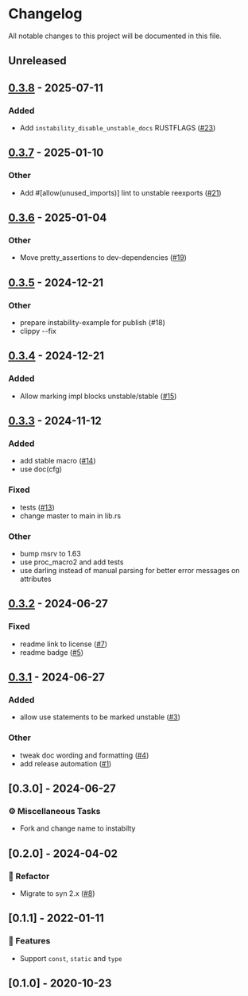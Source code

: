 # Changelog

All notable changes to this project will be documented in this file.

## Unreleased

## [0.3.8](https://github.com/ratatui/instability/compare/instability-v0.3.7...instability-v0.3.8) - 2025-07-11

### Added

- Add `instability_disable_unstable_docs` RUSTFLAGS ([#23](https://github.com/ratatui/instability/pull/23))

## [0.3.7](https://github.com/ratatui/instability/compare/instability-v0.3.6...instability-v0.3.7) - 2025-01-10

### Other

- Add #[allow(unused_imports)] lint to unstable reexports ([#21](https://github.com/ratatui/instability/pull/21))

## [0.3.6](https://github.com/ratatui/instability/compare/instability-v0.3.5...instability-v0.3.6) - 2025-01-04

### Other

- Move pretty_assertions to dev-dependencies ([#19](https://github.com/ratatui/instability/pull/19))

## [0.3.5](https://github.com/ratatui/instability/compare/instability-v0.3.4...instability-v0.3.5) - 2024-12-21

### Other

- prepare instability-example for publish (#18)
- clippy --fix

## [0.3.4](https://github.com/ratatui/instability/compare/instability-v0.3.3...instability-v0.3.4) - 2024-12-21

### Added

- Allow marking impl blocks unstable/stable ([#15](https://github.com/ratatui/instability/pull/15))

## [0.3.3](https://github.com/ratatui/instability/compare/instability-v0.3.2...instability-v0.3.3) - 2024-11-12

### Added

- add stable macro ([#14](https://github.com/ratatui/instability/pull/14))
- use doc(cfg)

### Fixed

- tests ([#13](https://github.com/ratatui/instability/pull/13))
- change master to main in lib.rs

### Other

- bump msrv to 1.63
- use proc_macro2 and add tests
- use darling instead of manual parsing for better error messages on attributes

## [0.3.2](https://github.com/ratatui/instability/compare/instability-v0.3.1...instability-v0.3.2) - 2024-06-27

### Fixed

- readme link to license ([#7](https://github.com/ratatui/instability/pull/7))
- readme badge ([#5](https://github.com/ratatui/instability/pull/5))

## [0.3.1](https://github.com/ratatui/instability/compare/instability-v0.3.0...instability-v0.3.1) - 2024-06-27

### Added

- allow use statements to be marked unstable ([#3](https://github.com/ratatui/instability/pull/3))

### Other

- tweak doc wording and formatting ([#4](https://github.com/ratatui/instability/pull/4))
- add release automation ([#1](https://github.com/ratatui/instability/pull/1))

## [0.3.0] - 2024-06-27

### ⚙️ Miscellaneous Tasks

- Fork and change name to instabilty

## [0.2.0] - 2024-04-02

### 🚜 Refactor

- Migrate to syn 2.x ([#8](https://github.com/ratatui/instability/issues/8))

## [0.1.1] - 2022-01-11

### 🚀 Features

- Support `const`, `static` and `type`

## [0.1.0] - 2020-10-23

<!-- generated by git-cliff -->
